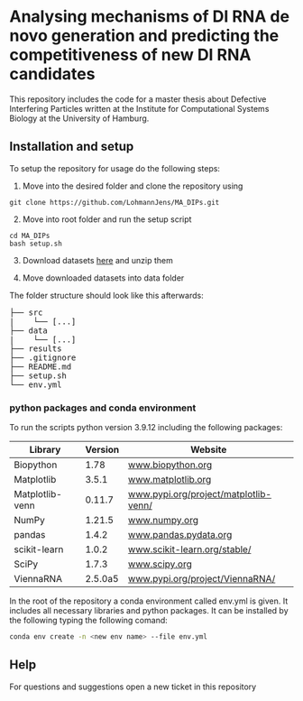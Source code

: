 # Analysing mechanisms of DI RNA de novo generation and predicting the competitiveness of new DI RNA candidates

This repository includes the code for a master thesis about Defective Interfering Particles written at the Institute for Computational Systems Biology at the University of Hamburg.


## Installation and setup

To setup the repository for usage do the following steps:


1. Move into the desired folder and clone the repository using

```
git clone https://github.com/LohmannJens/MA_DIPs.git
```

2. Move into root folder and run the setup script

```
cd MA_DIPs
bash setup.sh
```

3. Download datasets [here](https://drive.google.com/drive/folders/1QAxqjZMCb7OJyK3GxBGogCJKs3rX65Ya) and unzip them

4. Move downloaded datasets into data folder

The folder structure should look like this afterwards:

<pre>
├── src
|    └── [...]
├── data
|    └── [...]
├── results
├── .gitignore
├── README.md
├── setup.sh
└── env.yml
</pre>


### python packages and conda environment

To run the scripts python version 3.9.12 including the following packages:

| Library         | Version | Website                               |
|-----------------|---------|---------------------------------------|
| Biopython       | 1.78    | www.biopython.org                     |
| Matplotlib      | 3.5.1   | www.matplotlib.org                    |
| Matplotlib-venn | 0.11.7  | www.pypi.org/project/matplotlib-venn/ |
| NumPy           | 1.21.5  | www.numpy.org                         |
| pandas          | 1.4.2   | www.pandas.pydata.org                 |
| scikit-learn    | 1.0.2   | www.scikit-learn.org/stable/          |
| SciPy           | 1.7.3   | www.scipy.org                         |
| ViennaRNA       | 2.5.0a5 | www.pypi.org/project/ViennaRNA/       |

In the root of the repository a conda environment called env.yml is given. It includes all necessary libraries and python packages. It can be installed by the following typing the following comand:

```bash
conda env create -n <new env name> --file env.yml
```

## Help
For questions and suggestions open a new ticket in this repository
